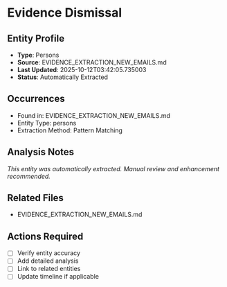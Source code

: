 # Evidence Dismissal

## Entity Profile
- **Type**: Persons
- **Source**: EVIDENCE_EXTRACTION_NEW_EMAILS.md
- **Last Updated**: 2025-10-12T03:42:05.735003
- **Status**: Automatically Extracted

## Occurrences
- Found in: EVIDENCE_EXTRACTION_NEW_EMAILS.md
- Entity Type: persons
- Extraction Method: Pattern Matching

## Analysis Notes
*This entity was automatically extracted. Manual review and enhancement recommended.*

## Related Files
- EVIDENCE_EXTRACTION_NEW_EMAILS.md

## Actions Required
- [ ] Verify entity accuracy
- [ ] Add detailed analysis
- [ ] Link to related entities
- [ ] Update timeline if applicable
